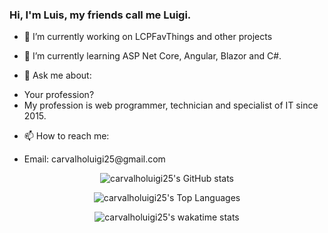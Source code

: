 ### Hi, I'm Luis, my friends call me Luigi.

- 🔭 I’m currently working on LCPFavThings and other projects
- 🌱 I’m currently learning ASP Net Core, Angular, Blazor and C#.

- 💬 Ask me about: 

<ul>
<li>Your profession?</li>
<li>My profession is web programmer, technician and specialist of IT since 2015.</li>
</ul>

- 📫 How to reach me:
- <p>Email: carvalholuigi25@gmail.com</p>

<p align="middle">
  <img class="img" src="https://github-readme-stats.vercel.app/api?username=carvalholuigi25&show_icons=true&theme=radical" title="carvalholuigi25's GitHub stats" />
</p>

<p align="middle">
  <img class="img" src="https://github-readme-stats.vercel.app/api/top-langs/?username=carvalholuigi25&langs_count=10&layout=compact&theme=radical" title="carvalholuigi25's Top Languages" />
</p>

<p align="middle">
 <img class="img" src="https://github-readme-stats.vercel.app/api/wakatime?username=@carvalholuigi25&theme=radical" title="carvalholuigi25's wakatime stats" />
</p>

<!-- ![carvalholuigi25's GitHub stats](https://github-readme-stats.vercel.app/api?username=carvalholuigi25&show_icons=true&theme=radical)
![carvalholuigi25's Top Languages](https://github-readme-stats.vercel.app/api/top-langs?username=carvalholuigi25&langs_count=10&layout=default&theme=radical)
![carvalholuigi25's wakatime stats](https://github-readme-stats.vercel.app/api/wakatime?username=@carvalholuigi25&theme=radical) -->
